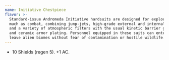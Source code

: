 ```yaml
---
name: Initiative Chestpiece
flavor: >-
  Standard-issue Andromeda Initiative hardsuits are designed for exploration as
  much as combat, combining jump-jets, high-grade external and internal sensors,
  and a variety of atmospheric filters with the usual kinetic barrier generators
  and ceramic armor plating. Personnel equipped in these suits can enter and
  leave alien biomes without fear of contamination or hostile wildlife.
---
```

- 10 Shields (regen 5). +1 AC.